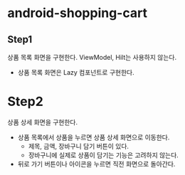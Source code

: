 # android-shopping-cart

## Step1
상품 목록 화면을 구현한다. ViewModel, Hilt는 사용하지 않는다.

- 상품 목록 화면은 Lazy 컴포넌트로 구현한다.

# Step2
상품 상세 화면을 구현한다.
- 상품 목록에서 상품을 누르면 상품 상세 화면으로 이동한다.
  - 제목, 금액, 장바구니 담기 버튼이 있다.
  - 장바구니에 실제로 상품이 담기는 기능은 고려하지 않는다.
- 뒤로 가기 버튼이나 아이콘을 누르면 직전 화면으로 돌아간다.